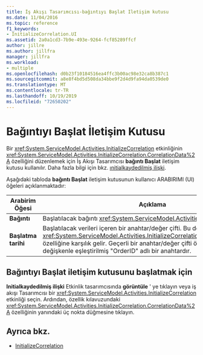 ```yaml
---
title: İş Akışı Tasarımcısı-bağıntıyı Başlat Iletişim kutusu
ms.date: 11/04/2016
ms.topic: reference
f1_keywords:
- InitializeCorrelation.UI
ms.assetid: 2a0a1cd3-7b9e-493e-9264-fcf85289ffcf
author: jillre
ms.author: jillfra
manager: jillfra
ms.workload:
- multiple
ms.openlocfilehash: d0b23f10184516ea4ffc3b00ac98e32ca8b387c1
ms.sourcegitcommit: a8e8f4bd5d508da34bbe9f2d4d9fa94da0539de0
ms.translationtype: MT
ms.contentlocale: tr-TR
ms.lasthandoff: 10/19/2019
ms.locfileid: "72650202"
---
```

# <a name="initialize-correlation-dialog-box"></a>Bağıntıyı Başlat İletişim Kutusu

Bir <xref:System.ServiceModel.Activities.InitializeCorrelation> etkinliğinin <xref:System.ServiceModel.Activities.InitializeCorrelation.CorrelationData%2A> özelliğini düzenlemek için İş Akışı Tasarımcısı **bağıntı Başlat** iletişim kutusu kullanılır. Daha fazla bilgi için bkz. [ınitialkaydedilmiş ilişki](../workflow-designer/initializecorrelation-activity-designer.md).

Aşağıdaki tabloda **bağıntı Başlat** iletişim kutusunun kullanıcı ARABIRIMI (UI) öğeleri açıklanmaktadır:

|Arabirim Öğesi|Açıklama|
|-|-----------------|
|**Bağıntı**|Başlatılacak bağıntı <xref:System.ServiceModel.Activities.CorrelationHandle>.|
|**Başlatma tarihi**|Başlatılacak verileri içeren bir anahtar/değer çifti. Bu değer <xref:System.ServiceModel.Activities.InitializeCorrelation.CorrelationData%2A> özelliğine karşılık gelir. Geçerli bir anahtar/değer çifti örneği, OrderID adlı bir değişkenle eşleştirilmiş "OrderID" adlı bir anahtardır.|

## <a name="to-launch-the-initialize-correlation-dialog-box"></a>Bağıntıyı Başlat iletişim kutusunu başlatmak için

**Initialkaydedilmiş ilişki** Etkinlik tasarımcısında **görüntüle** ' ye tıklayın veya iş akışı Tasarımcısı bir <xref:System.ServiceModel.Activities.InitializeCorrelation> etkinliği seçin. Ardından, özellik kılavuzundaki <xref:System.ServiceModel.Activities.InitializeCorrelation.CorrelationData%2A> özelliğinin yanındaki üç nokta düğmesine tıklayın.

## <a name="see-also"></a>Ayrıca bkz.

- [InitializeCorrelation](../workflow-designer/initializecorrelation-activity-designer.md)